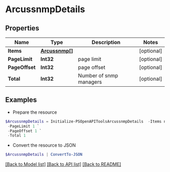 # ArcussnmpDetails
## Properties

Name | Type | Description | Notes
------------ | ------------- | ------------- | -------------
**Items** | [**Arcussnmp[]**](Arcussnmp.md) |  | [optional] 
**PageLimit** | **Int32** | page limit | [optional] 
**PageOffset** | **Int32** | page offset | [optional] 
**Total** | **Int32** | Number of snmp managers | [optional] 

## Examples

- Prepare the resource
```powershell
$ArcussnmpDetails = Initialize-PSOpenAPIToolsArcussnmpDetails  -Items null `
 -PageLimit 1 `
 -PageOffset 1 `
 -Total 1
```

- Convert the resource to JSON
```powershell
$ArcussnmpDetails | ConvertTo-JSON
```

[[Back to Model list]](../README.md#documentation-for-models) [[Back to API list]](../README.md#documentation-for-api-endpoints) [[Back to README]](../README.md)

